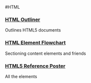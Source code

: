 #HTML

### [HTML Outliner](https://gsnedders.html5.org/outliner/)
Outlines HTML5 documents

### [HTML Element Flowchart](http://html5doctor.com/downloads/h5d-sectioning-flowchart.png)
Sectioning content elements and friends

### [HTML5 Reference Poster](http://www.xhtml-lab.com/html5-poster/pdf/HTML5-Reference-Poster.pdf)
All the elements
